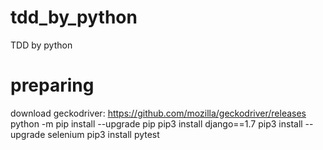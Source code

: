 # tdd_by_python
TDD by python

# preparing
download geckodriver: https://github.com/mozilla/geckodriver/releases
python -m pip install --upgrade pip
pip3 install django==1.7
pip3 install --upgrade selenium
pip3 install pytest
